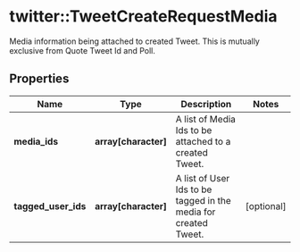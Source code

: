 # twitter::TweetCreateRequestMedia

Media information being attached to created Tweet. This is mutually exclusive from Quote Tweet Id and Poll.

## Properties
Name | Type | Description | Notes
------------ | ------------- | ------------- | -------------
**media_ids** | **array[character]** | A list of Media Ids to be attached to a created Tweet. | 
**tagged_user_ids** | **array[character]** | A list of User Ids to be tagged in the media for created Tweet. | [optional] 


